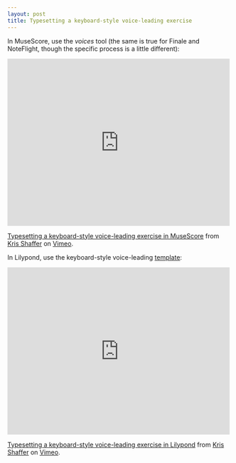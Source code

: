 ```yaml
---
layout: post
title: Typesetting a keyboard-style voice-leading exercise
---
```


In MuseScore, use the *voices* tool (the same is true for Finale and NoteFlight, though the specific process is a little different):

<iframe src="http://player.vimeo.com/video/61032934" width="500" height="375" frameborder="0" webkitAllowFullScreen mozallowfullscreen allowFullScreen></iframe> <p><a href="http://vimeo.com/61032934">Typesetting a keyboard-style voice-leading exercise in MuseScore</a> from <a href="http://vimeo.com/user11692346">Kris Shaffer</a> on <a href="http://vimeo.com">Vimeo</a>.</p>

In Lilypond, use the keyboard-style voice-leading [template][lilyTemp]:

<iframe src="http://player.vimeo.com/video/61034943" width="500" height="375" frameborder="0" webkitAllowFullScreen mozallowfullscreen allowFullScreen></iframe> <p><a href="http://vimeo.com/61034943">Typesetting a keyboard-style voice-leading exercise in Lilypond</a> from <a href="http://vimeo.com/user11692346">Kris Shaffer</a> on <a href="http://vimeo.com">Vimeo</a>.</p>

[lilyTemp]: Graphics/KBtypesettingDemo.ly
